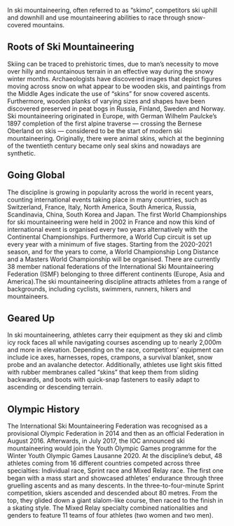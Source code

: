 In ski mountaineering, often referred to as “skimo”, competitors ski uphill and downhill and use mountaineering abilities to race through snow-covered mountains.

## Roots of Ski Mountaineering

Skiing can be traced to prehistoric times, due to man’s necessity to move over hilly and mountainous terrain in an effective way during the snowy winter months. Archaeologists have discovered images that depict figures moving across snow on what appear to be wooden skis, and paintings from the Middle Ages indicate the use of “skins” for snow covered ascents. Furthermore, wooden planks of varying sizes and shapes have been discovered preserved in peat bogs in Russia, Finland, Sweden and Norway. Ski mountaineering originated in Europe, with German Wilhelm Paulcke’s 1897 completion of the first alpine traverse — crossing the Bernese Oberland on skis — considered to be the start of modern ski mountaineering. Originally, there were animal skins, which at the beginning of the twentieth century became only seal skins and nowadays are synthetic.

## Going Global

The discipline is growing in popularity across the world in recent years, counting international events taking place in many countries, such as Switzerland, France, Italy, North America, South America, Russia, Scandinavia, China, South Korea and Japan. The first World Championships for ski mountaineering were held in 2002 in France and now this kind of international event is organised every two years alternatively with the Continental Championships. Furthermore, a World Cup circuit is set up every year with a minimum of five stages. Starting from the 2020-2021 season, and for the years to come, a World Championship Long Distance and a Masters World Championship will be organised. There are currently 38 member national federations of the International Ski Mountaineering Federation (ISMF) belonging to three different continents (Europe, Asia and America).The ski mountaineering discipline attracts athletes from a range of backgrounds, including cyclists, swimmers, runners, hikers and mountaineers.

## Geared Up

In ski mountaineering, athletes carry their equipment as they ski and climb icy rock faces all while navigating courses ascending up to nearly 2,000m and more in elevation. Depending on the race, competitors’ equipment can include ice axes, harnesses, ropes, crampons, a survival blanket, snow probe and an avalanche detector. Additionally, athletes use light skis fitted with rubber membranes called “skins” that keep them from sliding backwards, and boots with quick-snap fasteners to easily adapt to ascending or descending terrain.

## Olympic History

The International Ski Mountaineering Federation was recognised as a provisional Olympic Federation in 2014 and then as an official Federation in August 2016. Afterwards, in July 2017, the IOC announced ski mountaineering would join the Youth Olympic Games programme for the Winter Youth Olympic Games Lausanne 2020. At the discipline’s debut, 48 athletes coming from 16 different countries competed across three specialties: Individual race, Sprint race and Mixed Relay race. The first one began with a mass start and showcased athletes’ endurance through three gruelling ascents and as many descents. In the three-to-four-minute Sprint competition, skiers ascended and descended about 80 metres. From the top, they glided down a giant slalom-like course, then raced to the finish in a skating style. The Mixed Relay specialty combined nationalities and genders to feature 11 teams of four athletes (two women and two men).